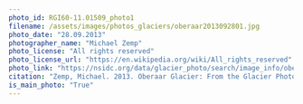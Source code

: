```yaml
---
photo_id: RGI60-11.01509_photo1
filename: /assets/images/photos_glaciers/oberaar2013092801.jpg
photo_date: "28.09.2013"
photographer_name: "Michael Zemp"
photo_license: "All rights reserved"
photo_license_url: "https://en.wikipedia.org/wiki/All_rights_reserved"
photo_link: "https://nsidc.org/data/glacier_photo/search/image_info/oberaar2013092801"
citation: "Zemp, Michael. 2013. Oberaar Glacier: From the Glacier Photograph Collection. Boulder, Colorado USA: National Snow and Ice Data Center. Digital media."
is_main_photo: "True"
---
```


